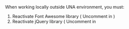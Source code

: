 When working locally outside UNA environment, you must:

1) Reactivate Font Awesome library ( Uncomment in <head> )
2) Reactivate jQuery library ( Uncomment in <script> )

Currently, pages font is set to Quicksand, but if Nunito font will be used throughout whole SehaSky site,
you must re-load Nunito Google font ( Uncomment in <head> ) and set font-family for body to Nunito